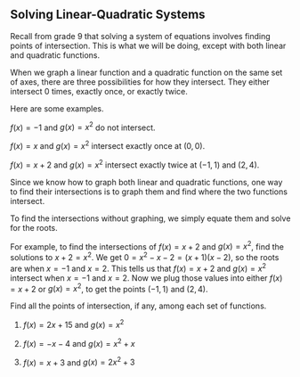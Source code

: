 Solving Linear-Quadratic Systems
-------

Recall from grade 9 that solving a system of equations involves finding points of intersection. This is what we will be doing, except with both linear and quadratic functions.

When we graph a linear function and a quadratic function on the same set of axes, there are three possibilities for how they intersect. They either intersect 0 times, exactly once, or exactly twice.

Here are some examples.

$f(x) = -1$ and $g(x) = x^2$ do not intersect.

$f(x) = x$ and $g(x) = x^2$ intersect exactly once at $(0, 0)$.

$f(x) = x + 2$ and $g(x) = x^2$ intersect exactly twice at $(-1, 1)$ and $(2, 4)$.

Since we know how to graph both linear and quadratic functions, one way to find their intersections is to graph them and find where the two functions intersect.

To find the intersections without graphing, we simply equate them and solve for the roots.

For example, to find the intersections of $f(x) = x + 2$ and $g(x) = x^2$, find the solutions to $x + 2 = x^2$. We get $0 = x^2 - x - 2 = (x + 1)(x - 2)$, so the roots are when $x = -1$ and $x = 2$. This tells us that $f(x) = x + 2$ and $g(x) = x^2$ intersect when $x = -1$ and $x = 2$. Now we plug those values into either $f(x) = x + 2$ or $g(x) = x^2$, to get the points $(-1, 1)$ and $(2, 4)$.

Find all the points of intersection, if any, among each set of functions.

1. $f(x) = 2x + 15$ and $g(x) = x^2$

2. $f(x) = -x - 4$ and $g(x) = x^2 + x$

3. $f(x) = x + 3$ and $g(x) = 2x^2 + 3$